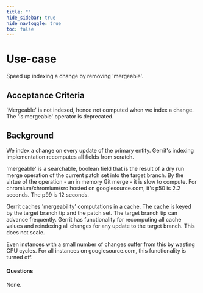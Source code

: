 ```yaml
---
title: ""
hide_sidebar: true
hide_navtoggle: true
toc: false
---
```


# Use-case

Speed up indexing a change by removing 'mergeable'.

## <a id="acceptance-criteria"> Acceptance Criteria

'Mergeable' is not indexed, hence not computed when we index a change.
The 'is:mergeable' operator is deprecated.

## <a id="background"> Background

We index a change on every update of the primary entity. Gerrit's indexing
implementation recomputes all fields from scratch.

'mergeable' is a searchable, boolean field that is the result of a dry run merge
operation of the current patch set into the target branch. By the virtue of the
operation - an in memory Git merge - it is slow to compute. For
  chromium/chromium/src hosted on googlesource.com, it's p50 is 2.2 seconds. The
  p99 is 12 seconds.

Gerrit caches 'mergeability' computations in a cache. The cache is keyed by the
target branch tip and the patch set. The target branch tip can advance
frequently. Gerrit has functionality for recomputing all cache values and
reindexing all changes for any update to the target branch. This does not scale.

Even instances with a small number of changes suffer from this by wasting CPU
cycles. For all instances on googlesource.com, this functionality is turned off.

#### <a id="questions"> Questions

None.
